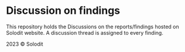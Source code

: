 # Discussion on findings

This repository holds the Discussions on the reports/findings hosted on Solodit website.
A discussion thread is assigned to every finding.

2023 © Solodit
